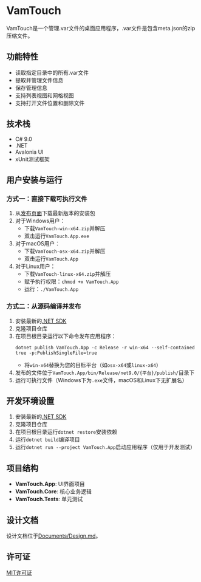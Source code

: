 # VamTouch

VamTouch是一个管理.var文件的桌面应用程序，.var文件是包含meta.json的zip压缩文件。

## 功能特性

- 读取指定目录中的所有.var文件
- 提取并管理文件信息
- 保存管理信息
- 支持列表视图和网格视图
- 支持打开文件位置和删除文件

## 技术栈

- C# 9.0
- .NET
- Avalonia UI
- xUnit测试框架

## 用户安装与运行

### 方式一：直接下载可执行文件

1. 从[发布页面](releases)下载最新版本的安装包
2. 对于Windows用户：
   - 下载`VamTouch-win-x64.zip`并解压
   - 双击运行`VamTouch.App.exe`
3. 对于macOS用户：
   - 下载`VamTouch-osx-x64.zip`并解压
   - 双击运行`VamTouch.App`
4. 对于Linux用户：
   - 下载`VamTouch-linux-x64.zip`并解压
   - 赋予执行权限：`chmod +x VamTouch.App`
   - 运行：`./VamTouch.App`

### 方式二：从源码编译并发布

1. 安装最新的[.NET SDK](https://dotnet.microsoft.com/download)
2. 克隆项目仓库
3. 在项目根目录运行以下命令发布应用程序：
   ```
   dotnet publish VamTouch.App -c Release -r win-x64 --self-contained true -p:PublishSingleFile=true
   ```
   - 将`win-x64`替换为您的目标平台（如`osx-x64`或`linux-x64`）
4. 发布的文件位于`VamTouch.App/bin/Release/net9.0/{平台}/publish/`目录下
5. 运行可执行文件（Windows下为`.exe`文件，macOS和Linux下无扩展名）

## 开发环境设置

1. 安装最新的[.NET SDK](https://dotnet.microsoft.com/download)
2. 克隆项目仓库
3. 在项目根目录运行`dotnet restore`安装依赖
4. 运行`dotnet build`编译项目
5. 运行`dotnet run --project VamTouch.App`启动应用程序（仅用于开发测试）

## 项目结构

- **VamTouch.App**: UI界面项目
- **VamTouch.Core**: 核心业务逻辑
- **VamTouch.Tests**: 单元测试

## 设计文档

设计文档位于[Documents/Design.md](Documents/Design.md)。

## 许可证

[MIT许可证](LICENSE) 
